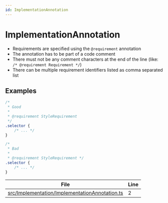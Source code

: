```yaml
---
id: ImplementationAnnotation
---
```


# ImplementationAnnotation

-   Requirements are specified using the `@requirement` annotation
-   The annotation has to be part of a code comment
-   There must not be any comment characters at the end of the line (like: `/* @requirement Requirement */`)
-   There can be multiple requirement identifiers listed as comma separated list

## Examples

```css
/*
 * Good
 *
 * @requirement StyleRequirement
 */
.selector {
    /* ... */
}

/*
 * Bad
 *
 * @requirement StyleRequirement */
.selector {
    /* ... */
}
```

<div class="tracey">

| File                                                                                                      | Line |
| --------------------------------------------------------------------------------------------------------- | ---- |
| [src/Implementation/ImplementationAnnotation.ts](../../src/Implementation/ImplementationAnnotation.ts#L2) | 2    |

</div>
